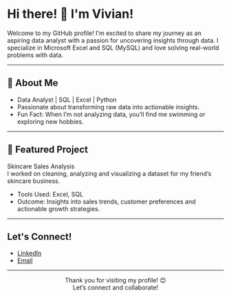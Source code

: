 # Hi there! 👋 I'm Vivian!
Welcome to my GitHub profile! I'm excited to share my journey as an aspiring data analyst with a passion for uncovering insights through data. I specialize in Microsoft Excel and SQL (MySQL) and love solving real-world problems with data.

---

## 🌟 About Me
- Data Analyst | SQL | Excel | Python
- Passionate about transforming raw data into actionable insights.
- Fun Fact: When I’m not analyzing data, you’ll find me swimming or exploring new hobbies.

---

## 📌 Featured Project
Skincare Sales Analysis  
I worked on cleaning, analyzing and visualizing a dataset for my friend’s skincare business.  
- Tools Used: Excel, SQL  
- Outcome: Insights into sales trends, customer preferences and actionable growth strategies.

---

## Let's Connect!
- [LinkedIn](https://www.linkedin.com/in/vivian-a-b01a78355)
- [Email](mailto:vhiialaka@gmail.com)

---

<p align="center">Thank you for visiting my profile! 😊  <br>
Let’s connect and collaborate!</p>
